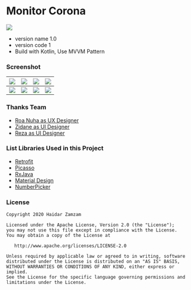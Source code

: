 # Monitor Corona #
[![](https://api.travis-ci.com/haidarzamzam/MonitorCorona.svg)](https://travis-ci.com/haidarzamzam/MonitorCorona)

* version name 1.0
* version code 1
* Build with Kotlin, Use MVVM Pattern

### Screenshot ###
| ![](https://i.imgur.com/k93qntw.png) | ![](https://i.imgur.com/w9NdYmL.png) | ![](https://i.imgur.com/2E9B8ce.png) | ![](https://i.imgur.com/rvB6N26.png) |
| :---: | :---: | :---: | :---: |
| ![](https://i.imgur.com/yfuwhE0.png) | ![](https://i.imgur.com/azmc2MP.png) | ![](https://i.imgur.com/xTtMvrQ.png) | ![](https://i.imgur.com/7G0r4C2.png) |

### Thanks Team ###
* [Roa Nuha as UX Designer](https://www.instagram.com/roa.nuh/)
* [Zidane as UI Designer](https://www.instagram.com/zidanearfani/)
* [Reza as UI Designer](https://www.instagram.com/samrez./)

### List Libraries Used in this Project ###
* [Retrofit](https://github.com/square/retrofit)
* [Picasso](https://github.com/square/picasso)
* [RxJava](https://github.com/ReactiveX/RxJava)
* [Material Design](https://material.io/develop/android/)
* [NumberPicker](https://jitpack.io/p/ShawnLin013/NumberPicker)

### License ###

    Copyright 2020 Haidar Zamzam

    Licensed under the Apache License, Version 2.0 (the "License");
    you may not use this file except in compliance with the License.
    You may obtain a copy of the License at

       http://www.apache.org/licenses/LICENSE-2.0

    Unless required by applicable law or agreed to in writing, software
    distributed under the License is distributed on an "AS IS" BASIS,
    WITHOUT WARRANTIES OR CONDITIONS OF ANY KIND, either express or implied.
    See the License for the specific language governing permissions and
    limitations under the License.
